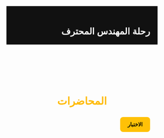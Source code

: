 <!DOCTYPE html>
<html lang="ar" dir="rtl">
<head>
  <meta charset="UTF-8">
  <meta name="viewport" content="width=device-width, initial-scale=1.0">
  <title>رحلة المهندس المحترف - المحاضرات</title>
  <link href="https://fonts.googleapis.com/css2?family=Cairo:wght@400;700&display=swap" rel="stylesheet">
  <style>
    * {
      margin: 0;
      padding: 0;
      box-sizing: border-box;
      font-family: 'Cairo', sans-serif;
    }

    body {
      background: linear-gradient(to right, #0f0f0f, #1c1c1c);
      color: #fff;
      line-height: 1.6;
    }

    header {
      background-color: #111;
      padding: 20px;
      display: flex;
      flex-wrap: wrap;
      justify-content: space-between;
      align-items: center;
      border-bottom: 1px solid #333;
    }

    header h1 {
      font-size: 24px;
      color: #f9f9f9;
    }

    nav {
      display: flex;
      flex-wrap: wrap;
      gap: 10px;
      justify-content: center;
    }

    nav button {
      background-color: #333;
      color: #fff;
      border: none;
      padding: 10px 16px;
      border-radius: 6px;
      cursor: pointer;
      transition: background-color 0.3s;
    }

    nav button:hover {
      background-color: #555;
    }

    nav button.locked {
      background-color: #222;
      cursor: not-allowed;
    }

    .content {
      padding: 40px 20px;
      max-width: 800px;
      margin: auto;
    }

    .locked-message {
      text-align: center;
      font-size: 18px;
      color: #ffba00;
      margin-top: 20px;
    }

    iframe {
      width: 100%;
      height: 400px;
      border-radius: 12px;
      border: none;
      margin-bottom: 20px;
    }

    h2 {
      margin-bottom: 16px;
      font-size: 28px;
      color: #ffba00;
      text-align: center;
    }

    .quiz-link {
      display: inline-block;
      margin-top: 10px;
      text-align: center;
      background-color: #ffc107;
      color: #000;
      padding: 12px 20px;
      border-radius: 8px;
      text-decoration: none;
      font-weight: bold;
    }

    @media (max-width: 768px) {
      iframe {
        height: 220px;
      }

      nav {
        flex-direction: column;
        align-items: stretch;
      }
    }
  </style>
</head>
<body>
  <header>
    <h1>رحلة المهندس المحترف</h1>
    <nav id="weekNav"></nav>
  </header>

  <div class="content" id="contentArea">
    <h2 id="lectureTitle">المحاضرات</h2>
    <div id="videos"></div>
    <a class="quiz-link" id="quizLink" href="#" target="_blank">الاختبار</a>
    <div class="locked-message" id="lockedMsg" style="display:none;">🔒 المحتوى غير متاح بعد. الرجاء العودة لاحقًا.</div>
  </div>

  <script>
    const startDate = new Date("2025-06-01T00:00:00Z"); // تاريخ أول دخول للمتدرب
    const now = new Date();
    const weekAvailable = Math.floor((now - startDate) / (7 * 24 * 60 * 60 * 1000)) + 1;
    const totalWeeks = 14;

    const lecturesData = Array.from({ length: totalWeeks }, (_, i) => ({
      title: `المحاضرات - الأسبوع ${i + 1}`,
      videos: [
        `https://www.youtube.com/embed/zW9ZX-SZKtE?week=${i+1}&v=1`,
        `https://www.youtube.com/embed/zW9ZX-SZKtE?week=${i+1}&v=2`,
        `https://www.youtube.com/embed/zW9ZX-SZKtE?week=${i+1}&v=3`,
        `https://www.youtube.com/embed/zW9ZX-SZKtE?week=${i+1}&v=4`,
        `https://www.youtube.com/embed/zW9ZX-SZKtE?week=${i+1}&v=5`
      ],
      quiz: `https://example.com/quiz/week${i + 1}`
    }));

    const weekNav = document.getElementById("weekNav");
    const lectureTitle = document.getElementById("lectureTitle");
    const videos = document.getElementById("videos");
    const quizLink = document.getElementById("quizLink");
    const lockedMsg = document.getElementById("lockedMsg");

    function loadWeek(weekIndex) {
      videos.innerHTML = "";
      if (weekIndex >= weekAvailable) {
        lectureTitle.textContent = "محتوى غير متاح بعد";
        lockedMsg.style.display = "block";
        quizLink.style.display = "none";
        return;
      }

      const week = lecturesData[weekIndex];
      lectureTitle.textContent = week.title;
      lockedMsg.style.display = "none";

      week.videos.forEach(url => {
        const iframe = document.createElement("iframe");
        iframe.src = url;
        videos.appendChild(iframe);
      });

      quizLink.href = week.quiz;
      quizLink.style.display = "inline-block";
    }

    lecturesData.forEach((week, i) => {
      const btn = document.createElement("button");
      btn.textContent = `الأسبوع ${i + 1}`;
      btn.className = i < weekAvailable ? "" : "locked";
      btn.onclick = () => loadWeek(i);
      weekNav.appendChild(btn);
    });

    loadWeek(0);
  </script>
</body>
</html>
